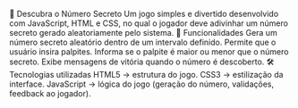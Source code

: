 🎯 Descubra o Número Secreto
Um jogo simples e divertido desenvolvido com JavaScript, HTML e CSS, no qual o jogador deve adivinhar um número secreto gerado aleatoriamente pelo sistema.
🚀 Funcionalidades
Gera um número secreto aleatório dentro de um intervalo definido.
Permite que o usuário insira palpites.
Informa se o palpite é maior ou menor que o número secreto.
Exibe mensagens de vitória quando o número é descoberto.
🛠️ Tecnologias utilizadas
HTML5 → estrutura do jogo.
CSS3 → estilização da interface.
JavaScript → lógica do jogo (geração do número, validações, feedback ao jogador).

